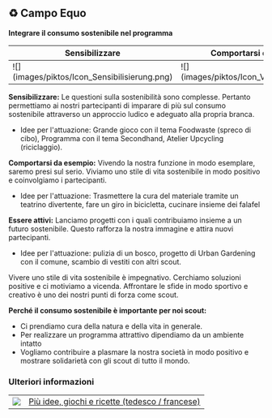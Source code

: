 ♻️ Campo Equo
-------------

**Integrare il consumo sostenibile nel programma**



 <table class="spec">
    <thead>
        <tr>
            <th><strong>Sensibilizzare</strong></th>
            <th><strong>Comportarsi da esempio</strong></th>
            <th><strong>Essere attivi</strong></th>
        </tr>
       </thead>
       <tbody>
        <tr>
            <td> ![](images/piktos/Icon_Sensibilisierung.png)</td>
            <td> ![](images/piktos/Icon_Vorbildfunktion.png)</td>
            <td> ![](images/piktos/Icon_Aktiv_werden.png)</td>
        </tr>
       </body> 
</table>

**Sensibilizzare:** Le questioni sulla sostenibilità sono complesse. Pertanto permettiamo ai nostri partecipanti di imparare di più sul consumo sostenibile attraverso un approccio ludico e adeguato alla propria branca. 

- Idee per l'attuazione: Grande gioco con il tema Foodwaste (spreco di cibo), Programma con il tema Secondhand, Atelier Upcycling (riciclaggio).


**Comportarsi da esempio:** Vivendo la nostra funzione in modo esemplare, saremo presi sul serio. Viviamo uno stile di vita sostenibile in modo positivo e coinvolgiamo i partecipanti.

- Idee per l'attuazione: Trasmettere la cura del materiale tramite un teatrino divertente, fare un giro in bicicletta, cucinare insieme dei falafel 

**Essere attivi:** Lanciamo progetti con i quali contribuiamo insieme a un futuro sostenibile. Questo rafforza la nostra immagine e attira nuovi partecipanti.

- Idee per l'attuazione: pulizia di un bosco, progetto di Urban Gardening con il comune, scambio di vestiti con altri scout.

Vivere uno stile di vita sostenibile è impegnativo. Cerchiamo soluzioni positive e ci motiviamo a vicenda. Affrontare le sfide in modo sportivo e creativo è uno dei nostri punti di forza come scout.

**Perché il consumo sostenibile è importante per noi scout:**

- Ci prendiamo cura della natura e della vita in generale.
- Per realizzare un programma attrattivo dipendiamo da un ambiente intatto 
- Vogliamo contribuire a plasmare la nostra società in modo positivo e mostrare solidarietà con gli scout di tutto il mondo. 


### Ulteriori informazioni
| | |
|---|---|
| [![](images/piktos/www.png)][1] | [Più idee, giochi e ricette (tedesco / francese)][1] |

[1]: https://www.faires-lager.ch
